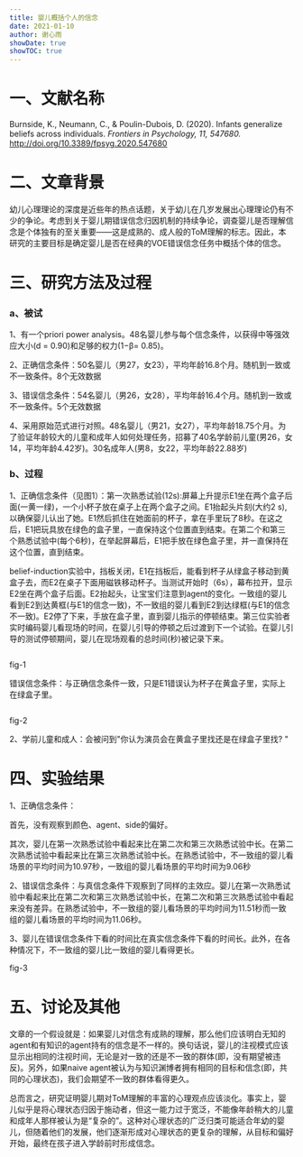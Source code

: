 ```yaml
---
title: 婴儿概括个人的信念
date: 2021-01-10
author: 谢心雨
showDate: true
showTOC: true
---
```


# 一、文献名称

Burnside, K., Neumann, C., & Poulin-Dubois, D. (2020). Infants generalize beliefs across individuals. *Frontiers in Psychology, 11, 547680.* http://doi.org/10.3389/fpsyg.2020.547680 

# 二、文章背景

​		幼儿心理理论的深度是近些年的热点话题，关于幼儿在几岁发展出心理理论仍有不少的争论。考虑到关于婴儿期错误信念归因机制的持续争论，调查婴儿是否理解信念是个体独有的至关重要——这是成熟的、成人般的ToM理解的标志。因此，本研究的主要目标是确定婴儿是否在经典的VOE错误信念任务中概括个体的信念。

# 三、研究方法及过程

### a、被试

1、有一个priori power analysis。48名婴儿参与每个信念条件，以获得中等强效应大小(d = 0.90)和足够的权力(1−β= 0.85)。

2、正确信念条件：50名婴儿（男27，女23），平均年龄16.8个月。随机到一致或不一致条件。8个无效数据

3、错误信念条件：54名婴儿（男26，女28），平均年龄16.4个月。随机到一致或不一致条件。5个无效数据

4、采用原始范式进行对照。48名婴儿（男21，女27），平均年龄18.75个月。为了验证年龄较大的儿童和成年人如何处理任务，招募了40名学龄前儿童(男26，女14，平均年龄4.42岁)。30名成年人(男8，女22，平均年龄22.88岁)

### b、过程

​		1、正确信念条件（见图1）：第一次熟悉试验(12s):屏幕上升提示E1坐在两个盒子后面(一黄一绿)，一个小杯子放在桌子上在两个盒子之间。E1抬起头片刻(大约2 s),以确保婴儿认出了她。E1然后抓住在她面前的杯子，拿在手里玩了8秒。在这之后，E1把玩具放在绿色的盒子里，一直保持这个位置直到结束。在第二个和第三个熟悉试验中(每个6秒)，在举起屏幕后，E1把手放在绿色盒子里，并一直保持在这个位置，直到结束。

​		belief-induction实验中，挡板关闭，E1在挡板后，能看到杯子从绿盒子移动到黄盒子去，而E2在桌子下面用磁铁移动杯子。当测试开始时（6s），幕布拉开，显示E2坐在两个盒子后面。E2抬起头，让宝宝们注意到agent的变化。一致组的婴儿看到E2到达黄框(与E1的信念一致)，不一致组的婴儿看到E2到达绿框(与E1的信念不一致)。E2停了下来，手放在盒子里，直到婴儿指示的停顿结束。第三位实验者实时编码婴儿看现场的时间，在婴儿引导的停顿之后过渡到下一个试验。在婴儿引导的测试停顿期间，婴儿在现场观看的总时间(秒)被记录下来。

![]()

fig-1

错误信念条件：与正确信念条件一致，只是E1错误认为杯子在黄盒子里，实际上在绿盒子里。

![]()

fig-2

​	2、学前儿童和成人：会被问到"你认为演员会在黄盒子里找还是在绿盒子里找? "

# 四、实验结果

1、正确信念条件：

首先，没有观察到颜色、agent、side的偏好。

其次，婴儿在第一次熟悉试验中看起来比在第二次和第三次熟悉试验中长。在第二次熟悉试验中看起来比在第三次熟悉试验中长。在熟悉试验中，不一致组的婴儿看场景的平均时间为10.97秒，一致组的婴儿看场景的平均时间为9.06秒

2、错误信念条件：与真信念条件下观察到了同样的主效应。婴儿在第一次熟悉试验中看起来比在第二次和第三次熟悉试验中长，在第二次和第三次熟悉试验中看起来没有差异。在熟悉试验中，不一致组的婴儿看场景的平均时间为11.51秒而一致组的婴儿看场景的平均时间为11.06秒。

3、婴儿在错误信念条件下看的时间比在真实信念条件下看的时间长。此外，在各种情况下，不一致组的婴儿比一致组的婴儿看得更长。
![]()

fig-3

# 五、讨论及其他

文章的一个假设就是：如果婴儿对信念有成熟的理解，那么他们应该明白无知的agent和有知识的agent持有的信念是不一样的。换句话说，婴儿的注视模式应该显示出相同的注视时间，无论是对一致的还是不一致的群体(即，没有期望被违反)。另外，如果naive agent被认为与知识渊博者拥有相同的目标和信念(即，共同的心理状态)，我们会期望不一致的群体看得更久。

总而言之，研究证明婴儿期对ToM理解的丰富的心理观点应该淡化。事实上，婴儿似乎是将心理状态归因于施动者，但这一能力过于宽泛，不能像年龄稍大的儿童和成年人那样被认为是“复杂的”。这种对心理状态的广泛归类可能适合年幼的婴儿，但随着他们的发展，他们逐渐形成对心理状态的更复杂的理解，从目标和偏好开始，最终在孩子进入学龄前时形成信念。





